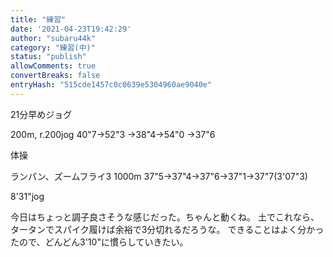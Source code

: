 ```yaml
---
title: "練習"
date: '2021-04-23T19:42:29'
author: "subaru44k"
category: "練習(中)"
status: "publish"
allowComments: true
convertBreaks: false
entryHash: "515cde1457c0c0639e5304960ae9040e"
---
```

21分早めジョグ

200m, r.200jog
40"7→52"3
→38"4→54"0
→37"6

体操

ランパン、ズームフライ3
1000m
37"5→37"4→37"6→37"1→37"7(3'07"3)

8'31"jog

今日はちょっと調子良さそうな感じだった。ちゃんと動くね。
土でこれなら、タータンでスパイク履けば余裕で3分切れるだろうな。
できることはよく分かったので、どんどん3'10"に慣らしていきたい。
